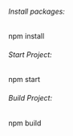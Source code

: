 

###### Install packages:
npm install

###### Start Project:
npm start

###### Build Project:
npm build
